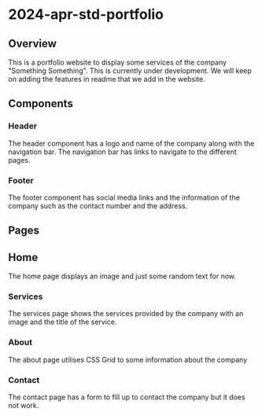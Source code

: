 # 2024-apr-std-portfolio

## Overview

This is a portfolio website to display some services of the company "Something Something". 
This is currently under development. We will keep on adding the features in readme that we add in the website.

## Components

### Header
The header component has a logo and name of the company along with the navigation bar. The navigation bar has links to navigate to the different pages.

### Footer 
The footer component has social media links and the information of the company such as the contact number and the address.

## Pages

## Home
The home page displays an image and just some random text for now.

### Services 
The services page shows the services provided by the company with an image and the title of the service.

### About
The about page utilises CSS Grid to some information about the company

### Contact
The contact page has a form to fill up to contact the company but it does not work.